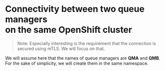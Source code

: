 
# Connectivity between two queue managers <br> on the same OpenShift cluster

>Note: Especially interesting is the requirement that the connection is secured using mTLS. We will focus on that.

We will assume here that the names of queue managers are **QMA** and **QMB**. For the sake of simplicity, we will create them in the same namespace. 










